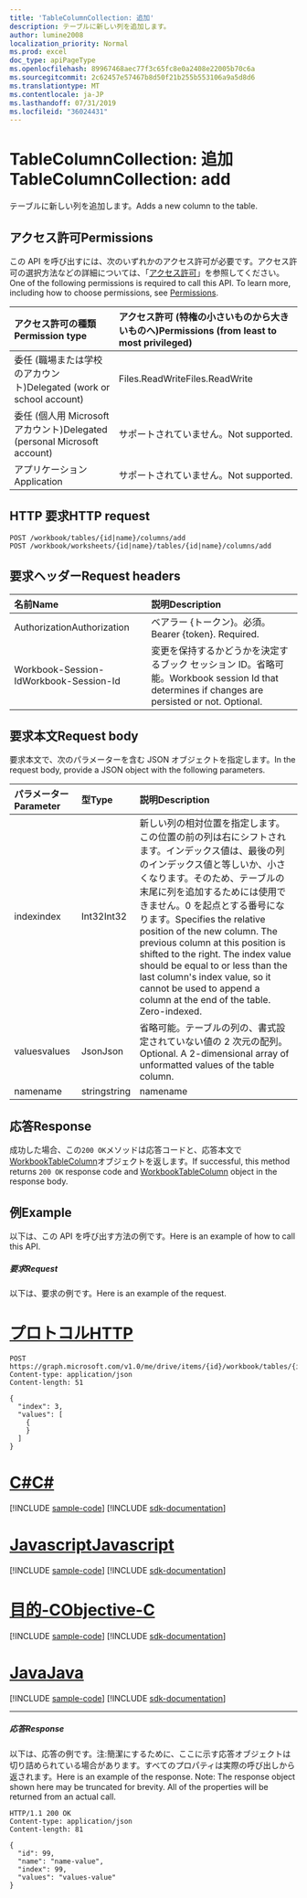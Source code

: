 ```yaml
---
title: 'TableColumnCollection: 追加'
description: テーブルに新しい列を追加します。
author: lumine2008
localization_priority: Normal
ms.prod: excel
doc_type: apiPageType
ms.openlocfilehash: 89967468aec77f3c65fc8e0a2408e22005b70c6a
ms.sourcegitcommit: 2c62457e57467b8d50f21b255b553106a9a5d8d6
ms.translationtype: MT
ms.contentlocale: ja-JP
ms.lasthandoff: 07/31/2019
ms.locfileid: "36024431"
---
```

# <a name="tablecolumncollection-add"></a><span data-ttu-id="b7401-103">TableColumnCollection: 追加</span><span class="sxs-lookup"><span data-stu-id="b7401-103">TableColumnCollection: add</span></span>

<span data-ttu-id="b7401-104">テーブルに新しい列を追加します。</span><span class="sxs-lookup"><span data-stu-id="b7401-104">Adds a new column to the table.</span></span>
## <a name="permissions"></a><span data-ttu-id="b7401-105">アクセス許可</span><span class="sxs-lookup"><span data-stu-id="b7401-105">Permissions</span></span>
<span data-ttu-id="b7401-p101">この API を呼び出すには、次のいずれかのアクセス許可が必要です。アクセス許可の選択方法などの詳細については、「[アクセス許可](/graph/permissions-reference)」を参照してください。</span><span class="sxs-lookup"><span data-stu-id="b7401-p101">One of the following permissions is required to call this API. To learn more, including how to choose permissions, see [Permissions](/graph/permissions-reference).</span></span>

|<span data-ttu-id="b7401-108">アクセス許可の種類</span><span class="sxs-lookup"><span data-stu-id="b7401-108">Permission type</span></span>      | <span data-ttu-id="b7401-109">アクセス許可 (特権の小さいものから大きいものへ)</span><span class="sxs-lookup"><span data-stu-id="b7401-109">Permissions (from least to most privileged)</span></span>              |
|:--------------------|:---------------------------------------------------------|
|<span data-ttu-id="b7401-110">委任 (職場または学校のアカウント)</span><span class="sxs-lookup"><span data-stu-id="b7401-110">Delegated (work or school account)</span></span> | <span data-ttu-id="b7401-111">Files.ReadWrite</span><span class="sxs-lookup"><span data-stu-id="b7401-111">Files.ReadWrite</span></span>    |
|<span data-ttu-id="b7401-112">委任 (個人用 Microsoft アカウント)</span><span class="sxs-lookup"><span data-stu-id="b7401-112">Delegated (personal Microsoft account)</span></span> | <span data-ttu-id="b7401-113">サポートされていません。</span><span class="sxs-lookup"><span data-stu-id="b7401-113">Not supported.</span></span>    |
|<span data-ttu-id="b7401-114">アプリケーション</span><span class="sxs-lookup"><span data-stu-id="b7401-114">Application</span></span> | <span data-ttu-id="b7401-115">サポートされていません。</span><span class="sxs-lookup"><span data-stu-id="b7401-115">Not supported.</span></span> |

## <a name="http-request"></a><span data-ttu-id="b7401-116">HTTP 要求</span><span class="sxs-lookup"><span data-stu-id="b7401-116">HTTP request</span></span>
<!-- { "blockType": "ignored" } -->
```http
POST /workbook/tables/{id|name}/columns/add
POST /workbook/worksheets/{id|name}/tables/{id|name}/columns/add

```
## <a name="request-headers"></a><span data-ttu-id="b7401-117">要求ヘッダー</span><span class="sxs-lookup"><span data-stu-id="b7401-117">Request headers</span></span>
| <span data-ttu-id="b7401-118">名前</span><span class="sxs-lookup"><span data-stu-id="b7401-118">Name</span></span>       | <span data-ttu-id="b7401-119">説明</span><span class="sxs-lookup"><span data-stu-id="b7401-119">Description</span></span>|
|:---------------|:----------|
| <span data-ttu-id="b7401-120">Authorization</span><span class="sxs-lookup"><span data-stu-id="b7401-120">Authorization</span></span>  | <span data-ttu-id="b7401-p102">ベアラー {トークン}。必須。</span><span class="sxs-lookup"><span data-stu-id="b7401-p102">Bearer {token}. Required.</span></span> |
| <span data-ttu-id="b7401-123">Workbook-Session-Id</span><span class="sxs-lookup"><span data-stu-id="b7401-123">Workbook-Session-Id</span></span>  | <span data-ttu-id="b7401-p103">変更を保持するかどうかを決定するブック セッション ID。省略可能。</span><span class="sxs-lookup"><span data-stu-id="b7401-p103">Workbook session Id that determines if changes are persisted or not. Optional.</span></span>|

## <a name="request-body"></a><span data-ttu-id="b7401-126">要求本文</span><span class="sxs-lookup"><span data-stu-id="b7401-126">Request body</span></span>
<span data-ttu-id="b7401-127">要求本文で、次のパラメーターを含む JSON オブジェクトを指定します。</span><span class="sxs-lookup"><span data-stu-id="b7401-127">In the request body, provide a JSON object with the following parameters.</span></span>

| <span data-ttu-id="b7401-128">パラメーター</span><span class="sxs-lookup"><span data-stu-id="b7401-128">Parameter</span></span>    | <span data-ttu-id="b7401-129">型</span><span class="sxs-lookup"><span data-stu-id="b7401-129">Type</span></span>   |<span data-ttu-id="b7401-130">説明</span><span class="sxs-lookup"><span data-stu-id="b7401-130">Description</span></span>|
|:---------------|:--------|:----------|
|<span data-ttu-id="b7401-131">index</span><span class="sxs-lookup"><span data-stu-id="b7401-131">index</span></span>|<span data-ttu-id="b7401-132">Int32</span><span class="sxs-lookup"><span data-stu-id="b7401-132">Int32</span></span>|<span data-ttu-id="b7401-p104">新しい列の相対位置を指定します。この位置の前の列は右にシフトされます。インデックス値は、最後の列のインデックス値と等しいか、小さくなります。そのため、テーブルの末尾に列を追加するためには使用できません。0 を起点とする番号になります。</span><span class="sxs-lookup"><span data-stu-id="b7401-p104">Specifies the relative position of the new column. The previous column at this position is shifted to the right. The index value should be equal to or less than the last column's index value, so it cannot be used to append a column at the end of the table. Zero-indexed.</span></span>|
|<span data-ttu-id="b7401-137">values</span><span class="sxs-lookup"><span data-stu-id="b7401-137">values</span></span>|<span data-ttu-id="b7401-138">Json</span><span class="sxs-lookup"><span data-stu-id="b7401-138">Json</span></span>|<span data-ttu-id="b7401-p105">省略可能。テーブルの列の、書式設定されていない値の 2 次元の配列。</span><span class="sxs-lookup"><span data-stu-id="b7401-p105">Optional. A 2-dimensional array of unformatted values of the table column.</span></span>|
|<span data-ttu-id="b7401-141">name</span><span class="sxs-lookup"><span data-stu-id="b7401-141">name</span></span>|<span data-ttu-id="b7401-142">string</span><span class="sxs-lookup"><span data-stu-id="b7401-142">string</span></span>|<span data-ttu-id="b7401-143">name</span><span class="sxs-lookup"><span data-stu-id="b7401-143">name</span></span>
## <a name="response"></a><span data-ttu-id="b7401-144">応答</span><span class="sxs-lookup"><span data-stu-id="b7401-144">Response</span></span>

<span data-ttu-id="b7401-145">成功した場合、この`200 OK`メソッドは応答コードと、応答本文で[WorkbookTableColumn](../resources/tablecolumn.md)オブジェクトを返します。</span><span class="sxs-lookup"><span data-stu-id="b7401-145">If successful, this method returns `200 OK` response code and [WorkbookTableColumn](../resources/tablecolumn.md) object in the response body.</span></span>

## <a name="example"></a><span data-ttu-id="b7401-146">例</span><span class="sxs-lookup"><span data-stu-id="b7401-146">Example</span></span>
<span data-ttu-id="b7401-147">以下は、この API を呼び出す方法の例です。</span><span class="sxs-lookup"><span data-stu-id="b7401-147">Here is an example of how to call this API.</span></span>
##### <a name="request"></a><span data-ttu-id="b7401-148">要求</span><span class="sxs-lookup"><span data-stu-id="b7401-148">Request</span></span>
<span data-ttu-id="b7401-149">以下は、要求の例です。</span><span class="sxs-lookup"><span data-stu-id="b7401-149">Here is an example of the request.</span></span>

# <a name="httptabhttp"></a>[<span data-ttu-id="b7401-150">プロトコル</span><span class="sxs-lookup"><span data-stu-id="b7401-150">HTTP</span></span>](#tab/http)
<!-- {
  "blockType": "request",
  "name": "tablecolumncollection_add"
}-->
```http
POST https://graph.microsoft.com/v1.0/me/drive/items/{id}/workbook/tables/{id|name}/columns/add
Content-type: application/json
Content-length: 51

{
  "index": 3,
  "values": [
    {
    }
  ]
}
```
# <a name="ctabcsharp"></a>[<span data-ttu-id="b7401-151">C#</span><span class="sxs-lookup"><span data-stu-id="b7401-151">C#</span></span>](#tab/csharp)
[!INCLUDE [sample-code](../includes/snippets/csharp/tablecolumncollection-add-csharp-snippets.md)]
[!INCLUDE [sdk-documentation](../includes/snippets/snippets-sdk-documentation-link.md)]

# <a name="javascripttabjavascript"></a>[<span data-ttu-id="b7401-152">Javascript</span><span class="sxs-lookup"><span data-stu-id="b7401-152">Javascript</span></span>](#tab/javascript)
[!INCLUDE [sample-code](../includes/snippets/javascript/tablecolumncollection-add-javascript-snippets.md)]
[!INCLUDE [sdk-documentation](../includes/snippets/snippets-sdk-documentation-link.md)]

# <a name="objective-ctabobjc"></a>[<span data-ttu-id="b7401-153">目的-C</span><span class="sxs-lookup"><span data-stu-id="b7401-153">Objective-C</span></span>](#tab/objc)
[!INCLUDE [sample-code](../includes/snippets/objc/tablecolumncollection-add-objc-snippets.md)]
[!INCLUDE [sdk-documentation](../includes/snippets/snippets-sdk-documentation-link.md)]

# <a name="javatabjava"></a>[<span data-ttu-id="b7401-154">Java</span><span class="sxs-lookup"><span data-stu-id="b7401-154">Java</span></span>](#tab/java)
[!INCLUDE [sample-code](../includes/snippets/java/tablecolumncollection-add-java-snippets.md)]
[!INCLUDE [sdk-documentation](../includes/snippets/snippets-sdk-documentation-link.md)]

---


##### <a name="response"></a><span data-ttu-id="b7401-155">応答</span><span class="sxs-lookup"><span data-stu-id="b7401-155">Response</span></span>
<span data-ttu-id="b7401-p106">以下は、応答の例です。注:簡潔にするために、ここに示す応答オブジェクトは切り詰められている場合があります。すべてのプロパティは実際の呼び出しから返されます。</span><span class="sxs-lookup"><span data-stu-id="b7401-p106">Here is an example of the response. Note: The response object shown here may be truncated for brevity. All of the properties will be returned from an actual call.</span></span>
<!-- {
  "blockType": "response",
  "truncated": true,
  "@odata.type": "microsoft.graph.workbookTableColumn"
} -->
```http
HTTP/1.1 200 OK
Content-type: application/json
Content-length: 81

{
  "id": 99,
  "name": "name-value",
  "index": 99,
  "values": "values-value"
}
```

<!-- uuid: 8fcb5dbc-d5aa-4681-8e31-b001d5168d79
2015-10-25 14:57:30 UTC -->
<!-- {
  "type": "#page.annotation",
  "description": "TableColumnCollection: add",
  "keywords": "",
  "section": "documentation",
  "suppressions": [
    "Warning: /api-reference/v1.0/api/tablecolumncollection-add.md/tablecolumncollection_add/values:
      Inconsistent types between parameter (Object) and table (None)",
    "Error: /api-reference/v1.0/api/tablecolumncollection-add.md/tablecolumncollection_add/values:
      Type mismatch between example and table. Parameter name: values; example type (Collection(Object)) is a collection, while the table description type (microsoft.graph.Json) is not."
  ],
  "tocPath": ""
}-->
